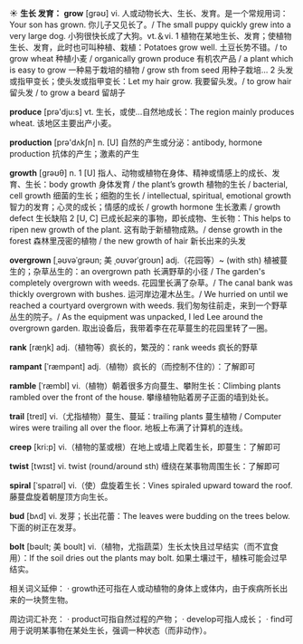 ☀ <span class="category">**生长 发育：**</span>
<span class="vocabulary">**grow**</span> [ɡrəʊ] 
<span class="definition">vi. 人或动物长大、生长、发育。是一个常规用词：</span>Your son has grown. 你儿子又见长了。/ The small puppy quickly grew into a very large dog. 小狗很快长成了大狗。<span class="definition">vt.＆vi. 1 植物在某地生长、发育；使植物生长、发育，此时也可叫种植、栽植：</span>Potatoes grow well. 土豆长势不错。/ to grow wheat 种植小麦 / organically grown produce 有机农产品 / a plant which is easy to grow 一种易于栽培的植物 / grow sth from seed 用种子栽培… <span class="definition">2 头发或指甲变长；使头发或指甲变长：</span>Let my hair grow. 我要留头发。/ to grow hair 留头发 / to grow a beard 留胡子

<span class="vocabulary">**produce**</span> [prə'dju:s] 
<span class="definition">vt. 生长，或使…自然地成长：</span>The region mainly produces wheat. 该地区主要出产小麦。

<span class="vocabulary">**production**</span> [prə'dʌkʃn] 
<span class="definition">n. [U] 自然的产生或分泌：</span>antibody, hormone production 抗体的产生；激素的产生

<span class="vocabulary">**growth**</span> [ɡrəʊθ] 
<span class="definition">n. 1 [U] 指人、动物或植物在身体、精神或情感上的成长、发育、生长：</span>body growth 身体发育 / the plant’s growth 植物的生长 / bacterial, cell growth 细菌的生长；细胞的生长 / intellectual, spiritual, emotional growth 智力的发育；心灵的成长；情感的成长 / growth hormone 生长激素 / growth defect 生长缺陷 <span class="definition">2 [U, C] 已成长起来的事物，即长成物、生长物：</span>This helps to ripen new growth of the plant. 这有助于新植物成熟。/ dense growth in the forest 森林里茂密的植物 / the new growth of hair 新长出来的头发
           
<span class="vocabulary">**overgrown**</span> [ˌəʊvəˈgrəʊn; 美 ˌoʊvərˈgroʊn]
<span class="definition">adj.（花园等）~ (with sth) 植被蔓生的；杂草丛生的：</span>an overgrown path 长满野草的小径 / The garden's completely overgrown with weeds. 花园里长满了杂草。/ The canal bank was thickly overgrown with bushes. 运河岸边灌木丛生。/ We hurried on until we reached a courtyard overgrown with weeds. 我们匆匆往前走，来到一个野草丛生的院子。/ As the equipment was unpacked, I led Lee around the overgrown garden. 取出设备后，我带着李在花草蔓生的花园里转了一圈。

<span class="vocabulary">**rank**</span> [ræŋk] 
<span class="definition">adj.（植物等）疯长的，繁茂的：</span>rank weeds 疯长的野草
             
<span class="vocabulary">**rampant**</span> [ˈræmpənt]
<span class="definition">adj.（植物）疯长的（而控制不住的）：</span>了解即可

<span class="vocabulary">**ramble**</span> [ˈræmbl]
<span class="definition">vi.（植物）朝着很多方向蔓生、攀附生长：</span>Climbing plants rambled over the front of the house. 攀缘植物贴着房子正面的墙到处长。
           
<span class="vocabulary">**trail**</span> [treɪl]
<span class="definition">vi.（尤指植物）蔓生、蔓延：</span>trailing plants 蔓生植物 / Computer wires were trailing all over the floor. 地板上布满了计算机的连线。
           
<span class="vocabulary">**creep**</span> [kri:p]
<span class="definition">vi.（植物的茎或根）在地上或墙上爬着生长，即蔓生：</span>了解即可

<span class="vocabulary">**twist**</span> [twɪst] 
<span class="definition">vi. twist (round/around sth) 缠绕在某事物周围生长：</span>了解即可
        
<span class="vocabulary">**spiral**</span> [ˈspaɪrəl]
<span class="definition">vi.（使）盘旋着生长：</span>Vines spiraled upward toward the roof. 藤蔓盘旋着朝屋顶方向生长。

<span class="vocabulary">**bud**</span> [bʌd]
<span class="definition">vi. 发芽；长出花蕾：</span>The leaves were budding on the trees below. 下面的树正在发芽。
           
<span class="vocabulary">**bolt**</span> [bəʊlt; 美 boʊlt]
<span class="definition">vi.（植物，尤指蔬菜）生长太快且过早结实（而不宜食用）：</span>If the soil dries out the plants may bolt. 如果土壤过干，植株可能会过早结实。

相关词义延伸：
· growth还可指在人或动植物的身体上或体内，由于疾病所长出来的一块赘生物。

周边词汇补充：
· product可指自然过程的产物；
· develop可指人成长；
· find可用于说明某事物在某处生长，强调一种状态（而非动作）。
